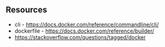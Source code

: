 ##  Resources

* cli - https://docs.docker.com/reference/commandline/cli/
* dockerfile - https://docs.docker.com/reference/builder/
* https://stackoverflow.com/questions/tagged/docker
